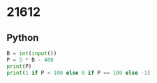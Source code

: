 # 21612

## Python

```python
B = int(input())
P = 5 * B - 400
print(P)
print(1 if P < 100 else 0 if P == 100 else -1)
```

